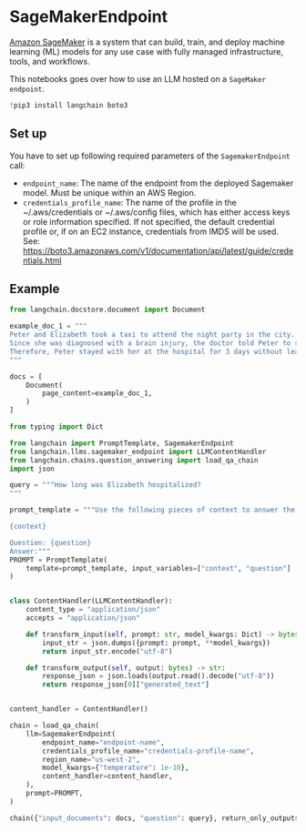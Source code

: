 # SageMakerEndpoint

[Amazon SageMaker](https://aws.amazon.com/sagemaker/) is a system that can build, train, and deploy machine learning (ML) models for any use case with fully managed infrastructure, tools, and workflows.

This notebooks goes over how to use an LLM hosted on a `SageMaker endpoint`.


```python
!pip3 install langchain boto3
```

## Set up

You have to set up following required parameters of the `SagemakerEndpoint` call:
- `endpoint_name`: The name of the endpoint from the deployed Sagemaker model.
    Must be unique within an AWS Region.
- `credentials_profile_name`: The name of the profile in the ~/.aws/credentials or ~/.aws/config files, which
    has either access keys or role information specified.
    If not specified, the default credential profile or, if on an EC2 instance,
    credentials from IMDS will be used.
    See: https://boto3.amazonaws.com/v1/documentation/api/latest/guide/credentials.html

## Example


```python
from langchain.docstore.document import Document
```


```python
example_doc_1 = """
Peter and Elizabeth took a taxi to attend the night party in the city. While in the party, Elizabeth collapsed and was rushed to the hospital.
Since she was diagnosed with a brain injury, the doctor told Peter to stay besides her until she gets well.
Therefore, Peter stayed with her at the hospital for 3 days without leaving.
"""

docs = [
    Document(
        page_content=example_doc_1,
    )
]
```


```python
from typing import Dict

from langchain import PromptTemplate, SagemakerEndpoint
from langchain.llms.sagemaker_endpoint import LLMContentHandler
from langchain.chains.question_answering import load_qa_chain
import json

query = """How long was Elizabeth hospitalized?
"""

prompt_template = """Use the following pieces of context to answer the question at the end.

{context}

Question: {question}
Answer:"""
PROMPT = PromptTemplate(
    template=prompt_template, input_variables=["context", "question"]
)


class ContentHandler(LLMContentHandler):
    content_type = "application/json"
    accepts = "application/json"

    def transform_input(self, prompt: str, model_kwargs: Dict) -> bytes:
        input_str = json.dumps({prompt: prompt, **model_kwargs})
        return input_str.encode("utf-8")

    def transform_output(self, output: bytes) -> str:
        response_json = json.loads(output.read().decode("utf-8"))
        return response_json[0]["generated_text"]


content_handler = ContentHandler()

chain = load_qa_chain(
    llm=SagemakerEndpoint(
        endpoint_name="endpoint-name",
        credentials_profile_name="credentials-profile-name",
        region_name="us-west-2",
        model_kwargs={"temperature": 1e-10},
        content_handler=content_handler,
    ),
    prompt=PROMPT,
)

chain({"input_documents": docs, "question": query}, return_only_outputs=True)
```

